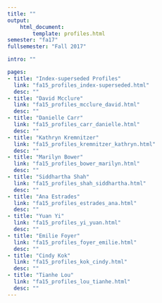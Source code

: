 ```yaml
---
title: ""
output:
    html_document:
        template: profiles.html
semester: "fa17"
fullsemester: "Fall 2017"

intro: ""

pages:
- title: "Index-superseded Profiles"
  link: "fa15_profiles_index-superseded.html"
  desc: ""
- title: "David Mcclure"
  link: "fa15_profiles_mcclure_david.html"
  desc: ""
- title: "Danielle Carr"
  link: "fa15_profiles_carr_danielle.html"
  desc: ""
- title: "Kathryn Kremnitzer"
  link: "fa15_profiles_kremnitzer_kathryn.html"
  desc: ""
- title: "Marilyn Bower"
  link: "fa15_profiles_bower_marilyn.html"
  desc: ""
- title: "Siddhartha Shah"
  link: "fa15_profiles_shah_siddhartha.html"
  desc: ""
- title: "Ana Estrades"
  link: "fa15_profiles_estrades_ana.html"
  desc: ""
- title: "Yuan Yi"
  link: "fa15_profiles_yi_yuan.html"
  desc: ""
- title: "Emilie Foyer"
  link: "fa15_profiles_foyer_emilie.html"
  desc: ""
- title: "Cindy Kok"
  link: "fa15_profiles_kok_cindy.html"
  desc: ""
- title: "Tianhe Lou"
  link: "fa15_profiles_lou_tianhe.html"
  desc: ""
---
```

